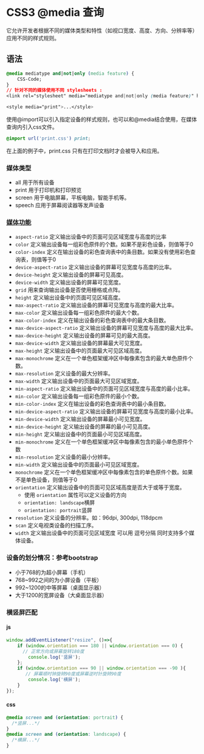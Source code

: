 # CSS3 @media 查询

它允许开发者根据不同的媒体类型和特性（如视口宽度、高度、方向、分辨率等）应用不同的样式规则。

## 语法

```css
@media mediatype and|not|only (media feature) {
    CSS-Code;
}
// 针对不同的媒体使用不同 stylesheets :
<link rel="stylesheet" media="mediatype and|not|only (media feature)" href="mystylesheet.css">

<style media="print">...</style>
```

使用@import可以引入指定设备的样式规则，也可以和@media结合使用，在媒体查询内引入css文件。

```css
@import url('print.css') print;
```

在上面的例子中，print.css 只有在打印文档时才会被导入和应用。

### 媒体类型

- all 用于所有设备
- print 用于打印机和打印预览
- screen 用于电脑屏幕，平板电脑，智能手机等。
- speech 应用于屏幕阅读器等发声设备

### [媒体功能](https://developer.mozilla.org/zh-CN/docs/Web/CSS/Media_Queries/Using_media_queries)

- `aspect-ratio` 定义输出设备中的页面可见区域宽度与高度的比率
- `color` 定义输出设备每一组彩色原件的个数。如果不是彩色设备，则值等于0
- `color-index` 定义在输出设备的彩色查询表中的条目数。如果没有使用彩色查询表，则值等于0
- `device-aspect-ratio` 定义输出设备的屏幕可见宽度与高度的比率。
- `device-height` 定义输出设备的屏幕可见高度。
- `device-width` 定义输出设备的屏幕可见宽度。
- `grid` 用来查询输出设备是否使用栅格或点阵。
- `height` 定义输出设备中的页面可见区域高度。
- `max-aspect-ratio` 定义输出设备的屏幕可见宽度与高度的最大比率。
- `max-color` 定义输出设备每一组彩色原件的最大个数。
- `max-color-index` 定义在输出设备的彩色查询表中的最大条目数。
- `max-device-aspect-ratio` 定义输出设备的屏幕可见宽度与高度的最大比率。
- `max-device-height` 定义输出设备的屏幕可见的最大高度。
- `max-device-width` 定义输出设备的屏幕最大可见宽度。
- `max-height` 定义输出设备中的页面最大可见区域高度。
- `max-monochrome` 定义在一个单色框架缓冲区中每像素包含的最大单色原件个数。
- `max-resolution` 定义设备的最大分辨率。
- `max-width` 定义输出设备中的页面最大可见区域宽度。
- `min-aspect-ratio` 定义输出设备中的页面可见区域宽度与高度的最小比率。
- `min-color` 定义输出设备每一组彩色原件的最小个数。
- `min-color-index` 定义在输出设备的彩色查询表中的最小条目数。
- `min-device-aspect-ratio` 定义输出设备的屏幕可见宽度与高度的最小比率。
- `min-device-width` 定义输出设备的屏幕最小可见宽度。
- `min-device-height` 定义输出设备的屏幕的最小可见高度。
- `min-height` 定义输出设备中的页面最小可见区域高度。
- `min-monochrome` 定义在一个单色框架缓冲区中每像素包含的最小单色原件个数
- `min-resolution` 定义设备的最小分辨率。
- `min-width` 定义输出设备中的页面最小可见区域宽度。
- `monochrome` 定义在一个单色框架缓冲区中每像素包含的单色原件个数。如果不是单色设备，则值等于0
- `orientation` 定义输出设备中的页面可见区域高度是否大于或等于宽度。
  - 使用 `orientation` 属性可以定义设备的方向
  - `orientation: landscape`横屏
  - `orientation: portrait`竖屏
- `resolution` 定义设备的分辨率。如：96dpi, 300dpi, 118dpcm
- `scan` 定义电视类设备的扫描工序。
- `width` 定义输出设备中的页面可见区域宽度
可以用 逗号分隔 同时支持多个媒体设备。

### 设备的划分情况：参考bootstrap

- 小于768的为超小屏幕（手机）
- 768~992之间的为小屏设备（平板）
- 992~1200的中等屏幕（桌面显示器）
- 大于1200的宽屏设备（大桌面显示器）

### 横竖屏匹配

#### js

```javascript
window.addEventListener("resize", ()=>{
    if (window.orientation === 180 || window.orientation === 0) { 
      // 正常方向或屏幕旋转180度
        console.log('竖屏');
    };
    if (window.orientation === 90 || window.orientation === -90 ){ 
       // 屏幕顺时钟旋转90度或屏幕逆时针旋转90度
        console.log('横屏');
    }  
});
```

#### css

```css
@media screen and (orientation: portrait) {
  /*竖屏...*/
} 
@media screen and (orientation: landscape) {
  /*横屏...*/
}
```
